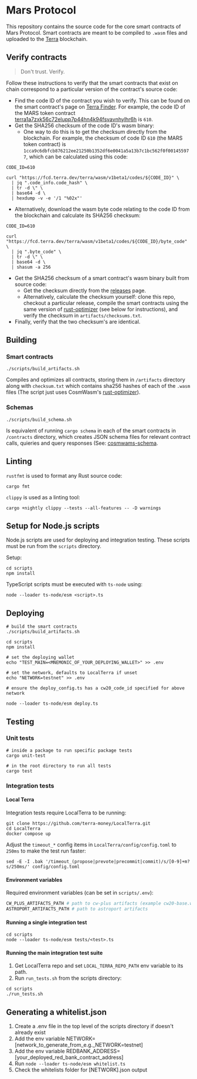 # Mars Protocol
This repository contains the source code for the core smart contracts of Mars Protocol. Smart contracts are meant to be compiled to `.wasm` files and uploaded to the [Terra](https://www.terra.money/) blockchain.

## Verify contracts

> Don't trust. Verify.

Follow these instructions to verify that the smart contracts that exist on chain correspond to a particular version of the contract's source code:

- Find the code ID of the contract you wish to verify. This can be found on the smart contract's page on [Terra Finder](https://finder.terra.money/). For example, the code ID of the MARS token contract [terra1a7zxk56c72elupp7p44hn4k94fsvavnhylhr6h](https://finder.terra.money/columbus-5/address/terra1a7zxk56c72elupp7p44hn4k94fsvavnhylhr6h) is `610`.
- Get the SHA256 checksum of the code ID's wasm binary:
  - One way to do this is to get the checksum directly from the blockchain. For example, the checksum of code ID `610` (the MARS token contract) is `1cca9c6dbfcb876212ee21250b1352df6e0041a5a13b7c1bc562f0f001455977`, which can be calculated using this code:

```
CODE_ID=610

curl "https://fcd.terra.dev/terra/wasm/v1beta1/codes/${CODE_ID}" \
  | jq ".code_info.code_hash" \
  | tr -d \" \
  | base64 -d \
  | hexdump -v -e '/1 "%02x"'
```

  - Alternatively, download the wasm byte code relating to the code ID from the blockchain and calculate its SHA256 checksum:

```
CODE_ID=610

curl "https://fcd.terra.dev/terra/wasm/v1beta1/codes/${CODE_ID}/byte_code" \
  | jq ".byte_code" \
  | tr -d \" \
  | base64 -d \
  | shasum -a 256
```

- Get the SHA256 checksum of a smart contract's wasm binary built from source code:
  - Get the checksum directly from the [releases](https://github.com/mars-protocol/mars-core/releases) page.
  - Alternatively, calculate the checksum yourself: clone this repo, checkout a particular release, compile the smart contracts using the same version of [rust-optimizer](https://github.com/CosmWasm/rust-optimizer) (see below for instructions), and verify the checksum in `artifacts/checksums.txt`.
- Finally, verify that the two checksum's are identical.

## Building

### Smart contracts
```
./scripts/build_artifacts.sh
```

Compiles and optimizes all contracts, storing them in `/artifacts` directory along with `checksum.txt` which contains sha256 hashes of each of the `.wasm` files (The script just uses CosmWasm's [rust-optimizer](https://github.com/CosmWasm/rust-optimizer)).

### Schemas
```
./scripts/build_schema.sh
```

Is equivalent of running `cargo schema` in each of the smart contracts in `/contracts` directory, which creates JSON schema files for relevant contract calls, quieries and query responses (See: [cosmwams-schema](https://github.com/CosmWasm/cosmwasm/tree/main/packages/schema).

## Linting
`rustfmt` is used to format any Rust source code:

```
cargo fmt
```

`clippy` is used as a linting tool:

```
cargo +nightly clippy --tests --all-features -- -D warnings
```

## Setup for Node.js scripts

Node.js scripts are used for deploying and integration testing. These scripts must be run from the `scripts` directory.

Setup:

```
cd scripts
npm install
```

TypeScript scripts must be executed with `ts-node` using:

```
node --loader ts-node/esm <script>.ts
```


## Deploying
```
# build the smart contracts
./scripts/build_artifacts.sh

cd scripts
npm install

# set the deploying wallet
echo "TEST_MAIN=<MNEMONIC_OF_YOUR_DEPLOYING_WALLET>" >> .env

# set the network, defaults to LocalTerra if unset
echo "NETWORK=testnet" >> .env

# ensure the deploy_config.ts has a cw20_code_id specified for above network

node --loader ts-node/esm deploy.ts
```

## Testing
### Unit tests

```
# inside a package to run specific package tests
cargo unit-test

# in the root directory to run all tests
cargo test
```

### Integration tests

#### Local Terra
Integration tests require LocalTerra to be running:

```
git clone https://github.com/terra-money/LocalTerra.git
cd LocalTerra
docker compose up
```

Adjust the `timeout_*` config items in `LocalTerra/config/config.toml` to `250ms` to make the test run faster:

```
sed -E -I .bak '/timeout_(propose|prevote|precommit|commit)/s/[0-9]+m?s/250ms/' config/config.toml
```

#### Environment variables
Required environment variables (can be set in `scripts/.env`):

```sh
CW_PLUS_ARTIFACTS_PATH # path to cw-plus artifacts (example cw20-base.wasm)
ASTROPORT_ARTIFACTS_PATH # path to astroport artifacts
```

#### Running a single integration test
```
cd scripts
node --loader ts-node/esm tests/<test>.ts
```

#### Running the main integration test suite

1. Get LocalTerra repo and set `LOCAL_TERRA_REPO_PATH` env variable to its path.
2. Run `run_tests.sh` from the scripts directory:
```
cd scripts
./run_tests.sh
```

## Generating a whitelist.json

1. Create a .env file in the top level of the scripts directory if doesn't already exist
2. Add the env variable NETWORK=[network_to_generate_from_e.g._NETWORK=testnet]
3. Add the env variable REDBANK_ADDRESS=[your_deployed_red_bank_contract_address]
4. Run `node --loader ts-node/esm whitelist.ts`
5. Check the whitelists folder for [NETWORK].json output
